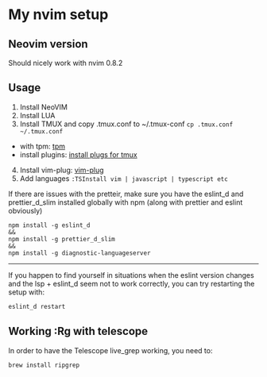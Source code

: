 # My nvim setup

## Neovim version

Should nicely work with nvim 0.8.2

## Usage

1. Install NeoVIM
2. Install LUA
3. Install TMUX and copy .tmux.conf to ~/.tmux-conf `cp .tmux.conf ~/.tmux.conf`
  - with tpm: [tpm](https://github.com/tmux-plugins/tpm)
  - install plugins: [install plugs for tmux](https://github.com/tmux-plugins/tpm#installing-plugins)
4. Install vim-plug: [vim-plug](https://github.com/junegunn/vim-plug)
5. Add languages `:TSInstall vim | javascript | typescript etc`

If there are issues with the pretteir, make sure you have the eslint_d and prettier_d_slim installed globally with npm (along with prettier and eslint obviously)

```
npm install -g eslint_d
&&
npm install -g prettier_d_slim
&&
npm install -g diagnostic-languageserver
```

---

If you happen to find yourself in situations when the eslint version changes and the lsp + eslint_d seem not to work correctly, you can try restarting the setup with:

```bash
eslint_d restart
```

## Working :Rg with telescope

In order to have the Telescope live_grep working, you need to:

```
brew install ripgrep
```

